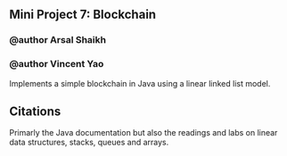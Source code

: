 ## Mini Project 7: Blockchain

### @author Arsal Shaikh
### @author Vincent Yao

Implements a simple blockchain in Java using a linear linked list model.

## Citations
Primarly the Java documentation but also the readings and labs on linear data structures, stacks, queues and arrays.
